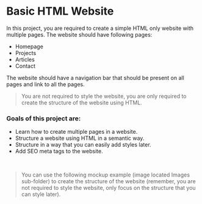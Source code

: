 # Basic HTML Website 
In this project, you are required to create a simple HTML only website with multiple pages. The website should have following pages:

- Homepage
- Projects
- Articles
- Contact

The website should have a navigation bar that should be present on all pages and link to all the pages.

>You are not required to style the website, you are only required to create the structure of the website using HTML. 

### Goals of this project are:
- Learn how to create multiple pages in a website.
- Structure a website using HTML in a semantic way.
- Structure in a way that you can easily add styles later.
- Add SEO meta tags to the website.   
<br> 

>You can use the following mockup example (image located Images sub-folder) to create the structure of the website (remember, you are not required to style the website, only focus on the structure that you can style later).